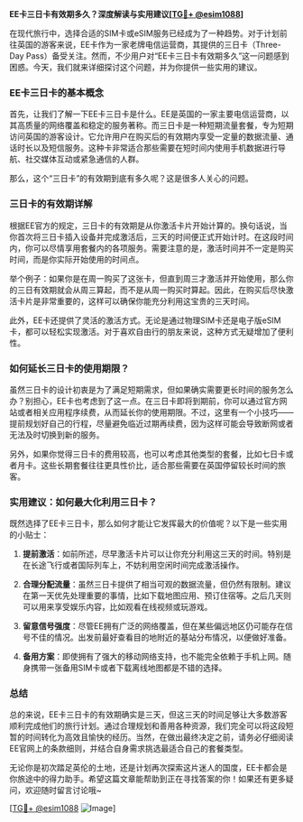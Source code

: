 **EE卡三日卡有效期多久？深度解读与实用建议[[TG💪+ @esim1088](https://t.me/s/esim1088)]**

在现代旅行中，选择合适的SIM卡或eSIM服务已经成为了一种趋势。对于计划前往英国的游客来说，EE卡作为一家老牌电信运营商，其提供的三日卡（Three-Day Pass）备受关注。然而，不少用户对“EE卡三日卡有效期多久”这一问题感到困惑。今天，我们就来详细探讨这个问题，并为你提供一些实用的建议。

### EE卡三日卡的基本概念

首先，让我们了解一下EE卡三日卡是什么。EE是英国的一家主要电信运营商，以其高质量的网络覆盖和稳定的服务著称。而三日卡是一种短期流量套餐，专为短期访问英国的游客设计。它允许用户在购买后的有效期内享受一定量的数据流量、通话时长以及短信服务。这种卡非常适合那些需要在短时间内使用手机数据进行导航、社交媒体互动或紧急通信的人群。

那么，这个“三日卡”的有效期到底有多久呢？这是很多人关心的问题。

### 三日卡的有效期详解

根据EE官方的规定，三日卡的有效期是从你激活卡片开始计算的。换句话说，当你首次将三日卡插入设备并完成激活后，三天的时间便正式开始计时。在这段时间内，你可以尽情享用套餐内的各项服务。需要注意的是，激活时间并不一定是购买时间，而是你实际开始使用的时间点。

举个例子：如果你是在周一购买了这张卡，但直到周三才激活并开始使用，那么你的三日有效期就会从周三算起，而不是从周一购买时算起。因此，在购买后尽快激活卡片是非常重要的，这样可以确保你能充分利用这宝贵的三天时间。

此外，EE卡还提供了灵活的激活方式。无论是通过物理SIM卡还是电子版eSIM卡，都可以轻松实现激活。对于喜欢自由行的朋友来说，这种方式无疑增加了便利性。

### 如何延长三日卡的使用期限？

虽然三日卡的设计初衷是为了满足短期需求，但如果确实需要更长时间的服务怎么办？别担心，EE卡也考虑到了这一点。在三日卡即将到期前，你可以通过官方网站或者相关应用程序续费，从而延长你的使用期限。不过，这里有一个小技巧——提前规划好自己的行程，尽量避免临近过期再续费，因为这样可能会导致断网或者无法及时切换到新的服务。

另外，如果你觉得三日卡的费用较高，也可以考虑其他类型的套餐，比如七日卡或者月卡。这些长期套餐往往更具性价比，适合那些需要在英国停留较长时间的旅客。

### 实用建议：如何最大化利用三日卡？

既然选择了EE卡三日卡，那么如何才能让它发挥最大的价值呢？以下是一些实用的小贴士：

1. **提前激活**：如前所述，尽早激活卡片可以让你充分利用这三天的时间。特别是在长途飞行或者国际列车上，不妨利用空闲时间完成激活操作。
   
2. **合理分配流量**：虽然三日卡提供了相当可观的数据流量，但仍然有限制。建议在第一天优先处理重要的事情，比如下载地图应用、预订住宿等。之后几天则可以用来享受娱乐内容，比如观看在线视频或玩游戏。

3. **留意信号强度**：尽管EE拥有广泛的网络覆盖，但在某些偏远地区仍可能存在信号不佳的情况。出发前最好查看目的地附近的基站分布情况，以便做好准备。

4. **备用方案**：即使拥有了强大的移动网络支持，也不能完全依赖于手机上网。随身携带一张备用SIM卡或者下载离线地图都是不错的选择。

### 总结

总的来说，EE卡三日卡的有效期确实是三天，但这三天的时间足够让大多数游客顺利完成他们的旅行计划。通过合理规划和善用各种资源，我们完全可以将这段短暂的时间转化为高效且愉快的经历。当然，在做出最终决定之前，请务必仔细阅读EE官网上的条款细则，并结合自身需求挑选最适合自己的套餐类型。

无论你是初次踏足英伦的土地，还是计划再次探索这片迷人的国度，EE卡都会是你旅途中的得力助手。希望这篇文章能帮助到正在寻找答案的你！如果还有更多疑问，欢迎随时留言讨论哦~

[[TG💪+ @esim1088](https://t.me/s/esim1088) ![Image](https://i.postimg.cc/4NQfJmqS/Snipaste-2025-05-13-00-14-12.png)]